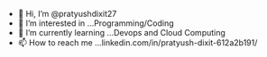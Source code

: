 - 👋 Hi, I’m @pratyushdixit27
- 👀 I’m interested in ...Programming/Coding
- 🌱 I’m currently learning ...Devops and Cloud Computing
- 📫 How to reach me ...linkedin.com/in/pratyush-dixit-612a2b191/

<!---
pratyushdixit27/pratyushdixit27 is a ✨ special ✨ repository because its `README.md` (this file) appears on your GitHub profile.
You can click the Preview link to take a look at your changes.
--->
